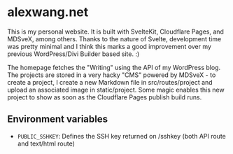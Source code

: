 # alexwang.net

This is my personal website. It is built with SvelteKit, Cloudflare Pages, and MDSveX, among others. Thanks to the nature of Svelte, development time was pretty minimal and I think this marks a good improvement over my previous WordPress/Divi Builder based site. :)

The homepage fetches the "Writing" using the API of my WordPress blog. The projects are stored in a very hacky "CMS" powered by MDSveX - to create a project, I create a new Markdown file in src/routes/project and upload an associated image in static/project. Some magic enables this new project to show as soon as the Cloudflare Pages publish build runs.


## Environment variables

- `PUBLIC_SSHKEY`: Defines the SSH key returned on /sshkey (both API route and text/html route)


